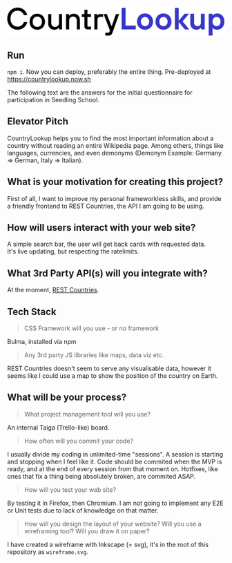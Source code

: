 ![CountryLookup](logo.svg)  
  
## Run  
  
`npm i`. Now you can deploy, preferably the entire thing. Pre-deployed at https://countrylookup.now.sh

The following text are the answers for the initial questionnaire for participation in Seedling School.

## Elevator Pitch

CountryLookup helps you to find the most important information about a country without reading an entire Wikipedia page. Among others, things like languages, currencies, and even demonyms (Demonym Example: Germany => German, Italy => Italian).

## What is your motivation for creating this project?

First of all, I want to improve my personal frameworkless skills, and provide a friendly frontend to REST Countries, the API I am going to be using.

## How will users interact with your web site?
  
A simple search bar, the user will get back cards with requested data.  
It's live updating, but respecting the ratelimits.

## What 3rd Party API(s) will you integrate with?

At the moment, [REST Countries](https://restcountries.eu/).

## Tech Stack

> CSS Framework will you use - or no framework  
  
Bulma, installed via npm
> Any 3rd party JS libraries like maps, data viz etc.  
  
REST Countries doesn't seem to serve any visualisable data, however it seems like I could use a map to show the position of the country on Earth. 

## What will be your process?

> What project management tool will you use?  
  
An internal Taiga (Trello-like) board.  
> How often will you commit your code?  
  

I usually divide my coding in unlimited-time "sessions". A session is starting and stopping when I feel like it. Code should be commited when the MVP is ready, and at the end of every session from that moment on. Hotfixes, like ones that fix a thing being absolutely broken, are commited ASAP.  

> How will you test your web site?  
  
By testing it in Firefox, then Chromium. I am not going to implement any E2E or Unit tests due to lack of knowledge on that matter.  
  
> How will you design the layout of your website? Will you use a wireframing tool? Will you draw it on paper?  
  
I have created a wireframe with Inkscape (= svg), it's in the root of this repository as `wireframe.svg`.